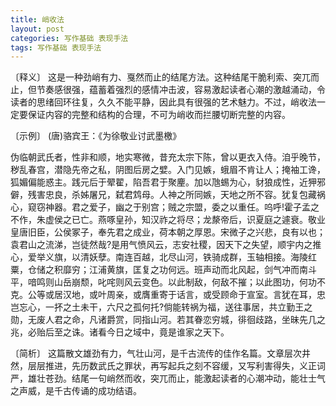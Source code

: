 ```yaml
---
title: 峭收法
layout: post
categories: 写作基础 表现手法
tags: 写作基础 表现手法
---
```


〔释义〕 这是一种劲峭有力、戛然而止的结尾方法。这种结尾干脆利索、突兀而止，但节奏感很强，蕴蓄着强烈的感情冲击波，容易激起读者心潮的激越涌动，令读者的思绪回环往复，久久不能平静，因此具有很强的艺术魅力。不过，峭收法一定要保证内容的完整和结构的合理，不可为峭收而拦腰切断完整的内容。

〔示例〕 (唐)骆宾王：《为徐敬业讨武墨檄》

伪临朝武氏者，性非和顺，地实寒微，昔充太宗下陈，曾以更衣入侍。洎乎晚节，秽乱春宫，潜隐先帝之私，阴图后房之嬖。入门见嫉，蛾眉不肯让人；掩袖工谗，狐媚偏能惑主。践元后于翚翟，陷吾君于聚麈。加以虺蜴为心，豺狼成性，近狎邪僻，残害忠良，杀姊屠兄，弑君鸩母。人神之所同嫉，天地之所不容。犹复包藏祸心，窥窃神器。君之爱子，幽之于别宫；贼之宗盟，委之以重任。呜呼!霍子孟之不作，朱虚侯之已亡。燕啄皇孙，知汉祚之将尽；龙漦帝后，识夏庭之遽衰。敬业皇唐旧臣，公侯冢子，奉先君之成业，荷本朝之厚恩。宋微子之兴悲，良有以也；袁君山之流涕，岂徒然哉?是用气愤风云，志安社稷，因天下之失望，顺宇内之推心，爱举义旗，以清妖孽。南连百越，北尽山河，铁骑成群，玉轴相接。海陵红粟，仓储之积靡穷；江浦黄旗，匡复之功何远。班声动而北风起，剑气冲而南斗平，喑鸣则山岳崩颓，叱咤则风云变色。以此制敌，何敌不摧；以此图功，何功不克。公等或居汉地，或叶周亲，或膺重寄于话言，或受顾命于宣室。言犹在耳，忠岂忘心，一抔之土未干，六尺之孤何托?倘能转祸为福，送往事居，共立勤王之勋，无废人君之命，凡诸爵赏，同指山河。若其眷恋穷城，徘徊歧路，坐昧先几之兆，必贻后至之诛。诸看今日之域中，竟是谁家之天下。

〔简析〕 这篇散文雄劲有力，气壮山河，是千古流传的佳作名篇。文章层次井然，层层推进，先历数武氏之罪状，再写起兵之刻不容缓，又写利害得失，义正词严，雄壮苍劲。结尾一句峭然而收，突兀而止，能激起读者的心潮冲动，能壮士气之声威，是千古传诵的成功结语。 